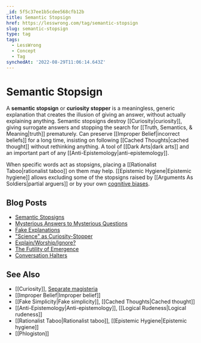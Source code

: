 ```yaml
---
_id: 5f5c37ee1b5cdee568cfb12b
title: Semantic Stopsign
href: https://lesswrong.com/tag/semantic-stopsign
slug: semantic-stopsign
type: tag
tags:
  - LessWrong
  - Concept
  - Tag
synchedAt: '2022-08-29T11:06:14.643Z'
---
```


# Semantic Stopsign

A **semantic stopsign** or **curiosity stopper** is a meaningless, generic explanation that creates the illusion of giving an answer, without actually explaining anything. Semantic stopsigns destroy [[Curiosity|curiosity]], giving surrogate answers and stopping the search for [[Truth, Semantics, & Meaning|truth]] prematurely. Can preserve [[Improper Belief|incorrect beliefs]] for a long time, insisting on following [[Cached Thoughts|cached thought]] without rethinking anything. A tool of [[Dark Arts|dark arts]] and an important part of any [[Anti-Epistemology|anti-epistemology]].

When specific words act as stopsigns, placing a [[Rationalist Taboo|rationalist taboo]] on them may help. [[Epistemic Hygiene|Epistemic hygiene]] allows excluding some of the stopsigns raised by [[Arguments As Soldiers|partial arguers]] or by your own [cognitive biases](https://wiki.lesswrong.com/wiki/cognitive_biases).

## Blog Posts

- [Semantic Stopsigns](http://lesswrong.com/lw/it/semantic_stopsigns/)
- [Mysterious Answers to Mysterious Questions](http://lesswrong.com/lw/iu/mysterious_answers_to_mysterious_questions/)
- [Fake Explanations](http://lesswrong.com/lw/ip/fake_explanations/)
- ["Science" as Curiosity-Stopper](http://lesswrong.com/lw/j3/science_as_curiositystopper/)
- [Explain/Worship/Ignore?](http://lesswrong.com/lw/j2/explainworshipignore/)
- [The Futility of Emergence](http://lesswrong.com/lw/iv/the_futility_of_emergence/)
- [Conversation Halters](http://lesswrong.com/lw/1p2/conversation_halters/)

## See Also

- [[Curiosity]], [Separate magisteria](https://wiki.lesswrong.com/wiki/Separate_magisteria)
- [[Improper Belief|Improper belief]]
- [[Fake Simplicity|Fake simplicity]], [[Cached Thoughts|Cached thought]]
- [[Anti-Epistemology|Anti-epistemology]], [[Logical Rudeness|Logical rudeness]]
- [[Rationalist Taboo|Rationalist taboo]], [[Epistemic Hygiene|Epistemic hygiene]]
- [[Phlogiston]]
